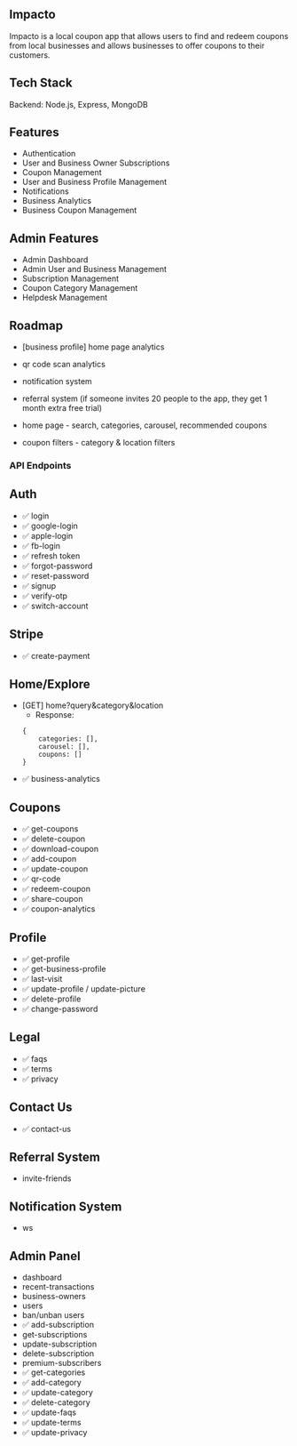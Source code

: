 ## Impacto
Impacto is a local coupon app that allows users to find and redeem coupons from local businesses and allows businesses to offer coupons to their customers.

## Tech Stack
Backend: Node.js, Express, MongoDB

## Features
- Authentication
- User and Business Owner Subscriptions
- Coupon Management
- User and Business Profile Management
- Notifications
- Business Analytics
- Business Coupon Management

## Admin Features
- Admin Dashboard
- Admin User and Business Management
- Subscription Management
- Coupon Category Management
- Helpdesk Management


## Roadmap
<!-- - get business profile -->
<!-- - [user] last visited -->
<!-- - get qr code -->
<!-- - switch account to/from business/user -->
- [business profile] home page analytics
- qr code scan analytics
- notification system
- referral system (if someone invites 20 people to the app, they get 1 month extra free trial)

- home page - search, categories, carousel, recommended coupons
- coupon filters - category & location filters


### API Endpoints

## Auth
- ✅ login
- ✅ google-login
- ✅ apple-login
- ✅ fb-login
- ✅ refresh token
- ✅ forgot-password
- ✅ reset-password
- ✅ signup
- ✅ verify-otp
- ✅ switch-account

## Stripe
- ✅ create-payment

## Home/Explore
- [GET] home?query&category&location
    - Response: 
    ```
    {
        categories: [],
        carousel: [],
        coupons: []
    }
    ```
- ✅ business-analytics

## Coupons
- ✅ get-coupons
- ✅ delete-coupon
- ✅ download-coupon
- ✅ add-coupon
- ✅ update-coupon
- ✅ qr-code
- ✅ redeem-coupon
- ✅ share-coupon
- ✅ coupon-analytics

## Profile
- ✅ get-profile
- ✅ get-business-profile
- ✅ last-visit
- ✅ update-profile / update-picture
- ✅ delete-profile
- ✅ change-password

## Legal
- ✅ faqs
- ✅ terms
- ✅ privacy

## Contact Us
- ✅ contact-us

## Referral System
- invite-friends

## Notification System
- ws

## Admin Panel
- dashboard
- recent-transactions
- business-owners
- users
- ban/unban users
- ✅ add-subscription
- get-subscriptions
- update-subscription
- delete-subscription
- premium-subscribers
- ✅ get-categories
- ✅ add-category
- ✅ update-category
- ✅ delete-category
- ✅ update-faqs
- ✅ update-terms
- ✅ update-privacy


